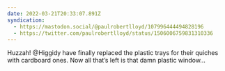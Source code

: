 ```yaml
---
date: 2022-03-21T20:33:07.891Z
syndication:
  - https://mastodon.social/@paulrobertlloyd/107996444494828196
  - https://twitter.com/paulrobertlloyd/status/1506006759831310336
---
```

Huzzah! @Higgidy have finally replaced the plastic trays for their quiches with cardboard ones. Now all that’s left is that damn plastic window…
